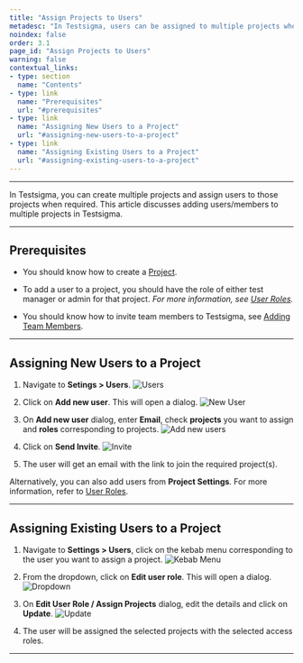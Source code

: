 ```yaml
---
title: "Assign Projects to Users"
metadesc: "In Testsigma, users can be assigned to multiple projects when required | This article discusses how to add users to multiple projects"
noindex: false
order: 3.1
page_id: "Assign Projects to Users"
warning: false
contextual_links:
- type: section
  name: "Contents"
- type: link
  name: "Prerequisites"
  url: "#prerequisites"
- type: link
  name: "Assigning New Users to a Project"
  url: "#assigning-new-users-to-a-project"
- type: link
  name: "Assigning Existing Users to a Project"
  url: "#assigning-existing-users-to-a-project"
---
```



---

In Testsigma, you can create multiple projects and assign users to those projects when required. This article discusses adding users/members to multiple projects in Testsigma.

---

## **Prerequisites**


- You should know how to create a [Project](https://testsigma.com/docs/projects/overview/). 
   

- To add a user to a project, you should have the role of either test manager or admin for that project. *For more information, see [User Roles](https://testsigma.com/docs/collaboration/users-roles/).*
   

- You should know how to invite team members to Testsigma, see [Adding Team Members](https://testsigma.com/docs/collaboration/invite-team-members/).


---

## **Assigning New Users to a Project**


1. Navigate to **Setings > Users**. 
![Users](https://s3.amazonaws.com/static-docs.testsigma.com/new_images/projects/applications/Assigning_New_Users_to_a_Project_1.png)


2. Click on **Add new user**. This will open a dialog. 
![New User](https://s3.amazonaws.com/static-docs.testsigma.com/new_images/projects/applications/Assigning_New_Users_to_a_Project_2.1.png)


3. On **Add new user** dialog, enter **Email**, check **projects** you want to assign and **roles** corresponding to projects. 
![Add new users](https://s3.amazonaws.com/static-docs.testsigma.com/new_images/projects/applications/Assigning_New_Users_to_a_Project_3.png)


4. Click on **Send Invite**.
![Invite](https://s3.amazonaws.com/static-docs.testsigma.com/new_images/projects/applications/Assigning_New_Users_to_a_Project_4.1.png)


5. The user will get an email with the link to join the required project(s).


Alternatively, you can also add users from **Project Settings**. For more information, refer to [User Roles](https://testsigma.com/docs/collaboration/users-roles/). 


---


## **Assigning Existing Users to a Project**


1. Navigate to **Settings > Users**, click on the kebab menu corresponding to the user you want to assign a project.
![Kebab Menu](https://s3.amazonaws.com/static-docs.testsigma.com/new_images/projects/applications/Assigning_Existing_Users_to_a_Project_1.png)


2. From the dropdown, click on **Edit user role**. This will open a dialog. 
![Dropdown](https://s3.amazonaws.com/static-docs.testsigma.com/new_images/projects/applications/Assigning_Existing_Users_to_a_Project_2.png)


3. On **Edit User Role / Assign Projects** dialog, edit the details and click on **Update**.
![Update](https://s3.amazonaws.com/static-docs.testsigma.com/new_images/projects/applications/Assigning_Existing_Users_to_a_Project_3.2.png)



4. The user will be assigned the selected projects with the selected access roles.


---